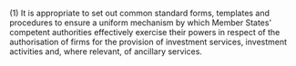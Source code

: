 (1) It is appropriate to set out common standard forms, templates and procedures to ensure a uniform mechanism by which Member States' competent authorities effectively exercise their powers in respect of the authorisation of firms for the provision of investment services, investment activities and, where relevant, of ancillary services.